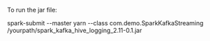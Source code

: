 To run the jar file:

spark-submit --master yarn --class com.demo.SparkKafkaStreaming /yourpath/spark_kafka_hive_logging_2.11-0.1.jar